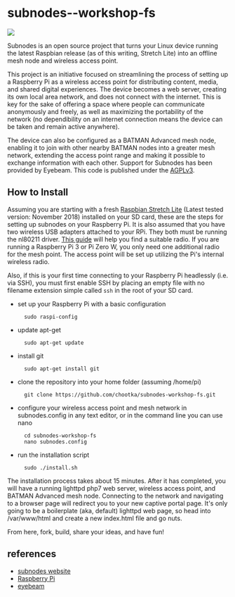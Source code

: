 subnodes--workshop-fs
=====================

![](https://david-dm.org/chootka/subnodes.svg)

Subnodes is an open source project that turns your Linux device running the latest Raspbian release (as of this writing, Stretch Lite) into an offline mesh node and wireless access point.

This project is an initiative focused on streamlining the process of setting up a Raspberry Pi as a wireless access point for distributing content, media, and shared digital experiences. The device becomes a web server, creating its own local area network, and does not connect with the internet. This is key for the sake of offering a space where people can communicate anonymously and freely, as well as maximizing the portability of the network (no dependibility on an internet connection means the device can be taken and remain active anywhere). 

The device can also be configured as a BATMAN Advanced mesh node, enabling it to join with other nearby BATMAN nodes into a greater mesh network, extending the access point range and making it possible to exchange information with each other. Support for Subnodes has been provided by Eyebeam. This code is published under the [AGPLv3](http://www.gnu.org/licenses/agpl-3.0.html).

How to Install
--------------
Assuming you are starting with a fresh [Raspbian Stretch Lite](http://www.raspberrypi.org/downloads/) (Latest tested version: November 2018) installed on your SD card, these are the steps for setting up subnodes on your Raspberry Pi. It is also assumed that you have two wireless USB adapters attached to your RPi. They both must be running the nl80211 driver. [This guide](https://github.com/phillymesh/802.11s-adapters/blob/master/README.md) will help you find a suitable radio. If you are running a Raspberry Pi 3 or Pi Zero W, you only need one additional radio for the mesh point. The access point will be set up utilizing the Pi's internal wireless radio.

Also, if this is your first time connecting to your Raspberry Pi headlessly (i.e. via SSH), you must first enable SSH by placing an empty file with no filename extension simple called `ssh` in the root of your SD card.

* set up your Raspberry Pi with a basic configuration

        sudo raspi-config

* update apt-get

        sudo apt-get update
        
* install git

        sudo apt-get install git

* clone the repository into your home folder (assuming /home/pi)

        git clone https://github.com/chootka/subnodes-workshop-fs.git

* configure your wireless access point and mesh network in subnodes.config in any text editor, or in the command line you can use nano

        cd subnodes-workshop-fs
        nano subnodes.config

* run the installation script

        sudo ./install.sh

The installation process takes about 15 minutes. After it has completed, you will have a running lighttpd php7 web server, wireless access point, and BATMAN Advanced mesh node. Connecting to the network and navigating to a browser page will redirect you to your new captive portal page. It's only going to be a boilerplate (aka, default) lighttpd web page, so head into /var/www/html and create a new index.html file and go nuts.

From here, fork, build, share your ideas, and have fun!

references
----------
* [subnodes website](http://www.subnodes.org/)
* [Raspberry Pi](http://www.raspberrypi.org/)
* [eyebeam](http://eyebeam.org/)
